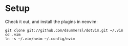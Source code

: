 Setup
====

Check it out, and install the plugins in neovim:

    git clone git://github.com/dsummersl/dotvim.git ~/.vim
    cd .vim
    ln -s ~/.vim/nvim ~/.config/nvim
